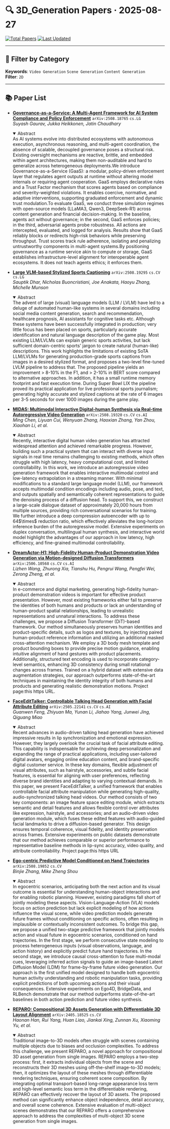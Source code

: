 # 🔍 3D_Generation Papers · 2025-08-27

[![Total Papers](https://img.shields.io/badge/Papers-7-2688EB)]()
[![Last Updated](https://img.shields.io/badge/dynamic/json?url=https://api.github.com/repos/tavish9/awesome-daily-AI-arxiv/commits/main&query=%24.commit.author.date&label=updated&color=orange)]()

---

## 📌 Filter by Category
**Keywords**: `Video Generation` `Scene Generation` `Content Generation`  
**Filter**: `2D`

---

## 📚 Paper List

- **[Governance-as-a-Service: A Multi-Agent Framework for AI System Compliance and Policy Enforcement](https://arxiv.org/abs/2508.18765)**  `arXiv:2508.18765`  `cs.LG`  
  _Suyash Gaurav, Jukka Heikkonen, Jatin Chaudhary_
  <details open><summary>Abstract</summary>
  As AI systems evolve into distributed ecosystems with autonomous execution, asynchronous reasoning, and multi-agent coordination, the absence of scalable, decoupled governance poses a structural risk. Existing oversight mechanisms are reactive, brittle, and embedded within agent architectures, making them non-auditable and hard to generalize across heterogeneous deployments.We introduce Governance-as-a-Service (GaaS): a modular, policy-driven enforcement layer that regulates agent outputs at runtime without altering model internals or requiring agent cooperation. GaaS employs declarative rules and a Trust Factor mechanism that scores agents based on compliance and severity-weighted violations. It enables coercive, normative, and adaptive interventions, supporting graduated enforcement and dynamic trust modulation.To evaluate GaaS, we conduct three simulation regimes with open-source models (LLaMA3, Qwen3, DeepSeek-R1) across content generation and financial decision-making. In the baseline, agents act without governance; in the second, GaaS enforces policies; in the third, adversarial agents probe robustness. All actions are intercepted, evaluated, and logged for analysis. Results show that GaaS reliably blocks or redirects high-risk behaviors while preserving throughput. Trust scores track rule adherence, isolating and penalizing untrustworthy components in multi-agent systems.By positioning governance as a runtime service akin to compute or storage, GaaS establishes infrastructure-level alignment for interoperable agent ecosystems. It does not teach agents ethics; it enforces them.
  </details>

- **[Large VLM-based Stylized Sports Captioning](https://arxiv.org/abs/2508.19295)**  `arXiv:2508.19295`  `cs.CV` `cs.LG`  
  _Sauptik Dhar, Nicholas Buoncristiani, Joe Anakata, Haoyu Zhang, Michelle Munson_
  <details open><summary>Abstract</summary>
  The advent of large (visual) language models (LLM / LVLM) have led to a deluge of automated human-like systems in several domains including social media content generation, search and recommendation, healthcare prognosis, AI assistants for cognitive tasks etc. Although these systems have been successfully integrated in production; very little focus has been placed on sports, particularly accurate identification and natural language description of the game play. Most existing LLM/LVLMs can explain generic sports activities, but lack sufficient domain-centric sports' jargon to create natural (human-like) descriptions. This work highlights the limitations of existing SoTA LLM/LVLMs for generating production-grade sports captions from images in a desired stylized format, and proposes a two-level fine-tuned LVLM pipeline to address that. The proposed pipeline yields an improvement > 8-10% in the F1, and > 2-10% in BERT score compared to alternative approaches. In addition, it has a small runtime memory footprint and fast execution time. During Super Bowl LIX the pipeline proved its practical application for live professional sports journalism; generating highly accurate and stylized captions at the rate of 6 images per 3-5 seconds for over 1000 images during the game play.
  </details>

- **[MIDAS: Multimodal Interactive Digital-human Synthesis via Real-time Autoregressive Video Generation](https://arxiv.org/abs/2508.19320)**  `arXiv:2508.19320`  `cs.CV` `cs.AI`  
  _Ming Chen, Liyuan Cui, Wenyuan Zhang, Haoxian Zhang, Yan Zhou, Xiaohan Li, et al._
  <details open><summary>Abstract</summary>
  Recently, interactive digital human video generation has attracted widespread attention and achieved remarkable progress. However, building such a practical system that can interact with diverse input signals in real time remains challenging to existing methods, which often struggle with high latency, heavy computational cost, and limited controllability. In this work, we introduce an autoregressive video generation framework that enables interactive multimodal control and low-latency extrapolation in a streaming manner. With minimal modifications to a standard large language model (LLM), our framework accepts multimodal condition encodings including audio, pose, and text, and outputs spatially and semantically coherent representations to guide the denoising process of a diffusion head. To support this, we construct a large-scale dialogue dataset of approximately 20,000 hours from multiple sources, providing rich conversational scenarios for training. We further introduce a deep compression autoencoder with up to 64$\times$ reduction ratio, which effectively alleviates the long-horizon inference burden of the autoregressive model. Extensive experiments on duplex conversation, multilingual human synthesis, and interactive world model highlight the advantages of our approach in low latency, high efficiency, and fine-grained multimodal controllability.
  </details>

- **[DreamActor-H1: High-Fidelity Human-Product Demonstration Video Generation via Motion-designed Diffusion Transformers](https://arxiv.org/abs/2506.10568)**  `arXiv:2506.10568`  `cs.CV` `cs.AI`  
  _Lizhen Wang, Zhurong Xia, Tianshu Hu, Pengrui Wang, Pengfei Wei, Zerong Zheng, et al._
  <details open><summary>Abstract</summary>
  In e-commerce and digital marketing, generating high-fidelity human-product demonstration videos is important for effective product presentation. However, most existing frameworks either fail to preserve the identities of both humans and products or lack an understanding of human-product spatial relationships, leading to unrealistic representations and unnatural interactions. To address these challenges, we propose a Diffusion Transformer (DiT)-based framework. Our method simultaneously preserves human identities and product-specific details, such as logos and textures, by injecting paired human-product reference information and utilizing an additional masked cross-attention mechanism. We employ a 3D body mesh template and product bounding boxes to provide precise motion guidance, enabling intuitive alignment of hand gestures with product placements. Additionally, structured text encoding is used to incorporate category-level semantics, enhancing 3D consistency during small rotational changes across frames. Trained on a hybrid dataset with extensive data augmentation strategies, our approach outperforms state-of-the-art techniques in maintaining the identity integrity of both humans and products and generating realistic demonstration motions. Project page:this https URL.
  </details>

- **[FaceEditTalker: Controllable Talking Head Generation with Facial Attribute Editing](https://arxiv.org/abs/2505.22141)**  `arXiv:2505.22141`  `cs.CV` `cs.AI`  
  _Guanwen Feng, Zhiyuan Ma, Yunan Li, Jiahao Yang, Junwei Jing, Qiguang Miao_
  <details open><summary>Abstract</summary>
  Recent advances in audio-driven talking head generation have achieved impressive results in lip synchronization and emotional expression. However, they largely overlook the crucial task of facial attribute editing. This capability is indispensable for achieving deep personalization and expanding the range of practical applications, including user-tailored digital avatars, engaging online education content, and brand-specific digital customer service. In these key domains, flexible adjustment of visual attributes, such as hairstyle, accessories, and subtle facial features, is essential for aligning with user preferences, reflecting diverse brand identities and adapting to varying contextual demands. In this paper, we present FaceEditTalker, a unified framework that enables controllable facial attribute manipulation while generating high-quality, audio-synchronized talking head videos. Our method consists of two key components: an image feature space editing module, which extracts semantic and detail features and allows flexible control over attributes like expression, hairstyle, and accessories; and an audio-driven video generation module, which fuses these edited features with audio-guided facial landmarks to drive a diffusion-based generator. This design ensures temporal coherence, visual fidelity, and identity preservation across frames. Extensive experiments on public datasets demonstrate that our method achieves comparable or superior performance to representative baseline methods in lip-sync accuracy, video quality, and attribute controllability. Project page:this https URL
  </details>

- **[Ego-centric Predictive Model Conditioned on Hand Trajectories](https://arxiv.org/abs/2508.19852)**  `arXiv:2508.19852`  `cs.CV`  
  _Binjie Zhang, Mike Zheng Shou_
  <details open><summary>Abstract</summary>
  In egocentric scenarios, anticipating both the next action and its visual outcome is essential for understanding human-object interactions and for enabling robotic planning. However, existing paradigms fall short of jointly modeling these aspects. Vision-Language-Action (VLA) models focus on action prediction but lack explicit modeling of how actions influence the visual scene, while video prediction models generate future frames without conditioning on specific actions, often resulting in implausible or contextually inconsistent outcomes. To bridge this gap, we propose a unified two-stage predictive framework that jointly models action and visual future in egocentric scenarios, conditioned on hand trajectories. In the first stage, we perform consecutive state modeling to process heterogeneous inputs (visual observations, language, and action history) and explicitly predict future hand trajectories. In the second stage, we introduce causal cross-attention to fuse multi-modal cues, leveraging inferred action signals to guide an image-based Latent Diffusion Model (LDM) for frame-by-frame future video generation. Our approach is the first unified model designed to handle both egocentric human activity understanding and robotic manipulation tasks, providing explicit predictions of both upcoming actions and their visual consequences. Extensive experiments on Ego4D, BridgeData, and RLBench demonstrate that our method outperforms state-of-the-art baselines in both action prediction and future video synthesis.
  </details>

- **[REPARO: Compositional 3D Assets Generation with Differentiable 3D Layout Alignment](https://arxiv.org/abs/2405.18525)**  `arXiv:2405.18525`  `cs.CV`  
  _Haonan Han, Rui Yang, Huan Liao, Jiankai Xing, Zunnan Xu, Xiaoming Yu, et al._
  <details open><summary>Abstract</summary>
  Traditional image-to-3D models often struggle with scenes containing multiple objects due to biases and occlusion complexities. To address this challenge, we present REPARO, a novel approach for compositional 3D asset generation from single images. REPARO employs a two-step process: first, it extracts individual objects from the scene and reconstructs their 3D meshes using off-the-shelf image-to-3D models; then, it optimizes the layout of these meshes through differentiable rendering techniques, ensuring coherent scene composition. By integrating optimal transport-based long-range appearance loss term and high-level semantic loss term in the differentiable rendering, REPARO can effectively recover the layout of 3D assets. The proposed method can significantly enhance object independence, detail accuracy, and overall scene coherence. Extensive evaluation of multi-object scenes demonstrates that our REPARO offers a comprehensive approach to address the complexities of multi-object 3D scene generation from single images.
  </details>

